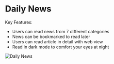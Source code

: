 # Daily News

Key Features:
* Users can read news from 7 different categories
* News can be bookmarked to read later
* Users can read article in detail with web view
* Read in dark mode to comfort your eyes at night

![Daily News](./screenshots/Google%20Pixel%204%20XL%20Presentation.png)